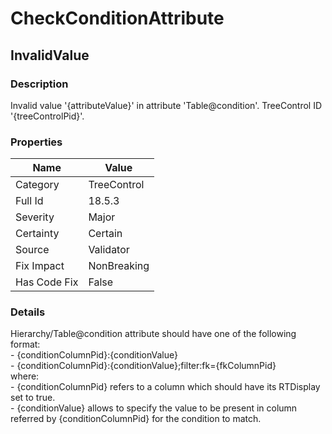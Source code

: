 ﻿---  
uid: Validator_18_5_3  
---

# CheckConditionAttribute

## InvalidValue

### Description

Invalid value '{attributeValue}' in attribute 'Table@condition'. TreeControl ID '{treeControlPid}'.

### Properties

| Name         | Value       |
| ------------ | ----------- |
| Category     | TreeControl |
| Full Id      | 18.5.3      |
| Severity     | Major       |
| Certainty    | Certain     |
| Source       | Validator   |
| Fix Impact   | NonBreaking |
| Has Code Fix | False       |

### Details

Hierarchy\/Table@condition attribute should have one of the following format:  
\- {conditionColumnPid}:{conditionValue}  
\- {conditionColumnPid}:{conditionValue};filter:fk\={fkColumnPid}  
where:  
\- {conditionColumnPid} refers to a column which should have its RTDisplay set to true.  
\- {conditionValue} allows to specify the value to be present in column referred by {conditionColumnPid} for the condition to match.
